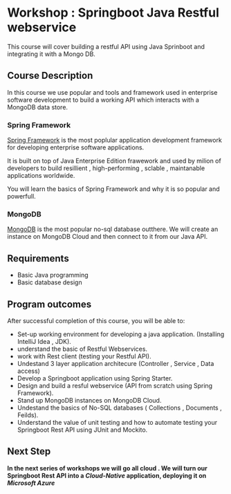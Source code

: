 # Workshop : Springboot Java Restful webservice 

This course will cover building a restful API using Java Sprinboot and integrating it with a Mongo DB. 

  
## Course Description 

In this course we use popular and tools and framework used in enterprise software development to build a working API which interacts with a MongoDB data store. 

### Spring Framework

[Spring Framework](https://spring.io "Spring Framework") is the most poplular application development framework for developing enterprise software applications. 

It is built on top of Java Enterprise Edition frawework and used by milion of developers to build resillient , high-performing , sclable , maintanable applications worldwide. 

You will learn the basics of Spring Framework and why it is so popular and powerfull. 

### MongoDB 
[MongoDB](https://www.mongodb.com "MongoDB") is the most popular no-sql database outthere. We will create an instance on MongoDB Cloud and then connect to it from our Java API. 

## Requirements 
  - Basic Java programming
  - Basic database design
  
## Program outcomes
After successful completion of this course, you will be able to:
* Set-up working environment for developing a java application. (Installing IntelliJ Idea , JDK). 
* understand the basic of Restful Webservices.
* work with Rest client (testing your Restful API).
* Undestand 3 layer application architecure (Controller , Service , Data access)
* Develop a Springboot application using Spring Starter.
* Design and build a resful webservice (API from scratch using Spring Framework). 
* Stand up MongoDB instances on MongoDB Cloud. 
* Undestand the basics of No-SQL databases ( Collections , Documents , Feilds).
* Understand the value of unit testing and how to automate testing your Springboot Rest API using JUnit and Mockito.  

## Next Step
**In the next series of workshops we will go all cloud . We will turn our Springboot Rest API into a _Cloud-Native_ application, deploying it on _Microsoft Azure_** 



